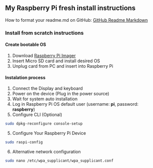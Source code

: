 ## My Raspberry Pi fresh install instructions
How to format your readme.md on GitHub: [GitHub Readme Markdown](https://guides.github.com/features/mastering-markdown/)

### Install from scratch instructions

#### Create bootable OS

1. Download [Raspberry Pi Imager](https://www.raspberrypi.org/software/)
2. Insert Micro SD card and install desired OS
3. Unplug card from PC and insert into Raspberry Pi

#### Instalation process

1. Connect the Display and keyboard
2. Power on the device (Plug in the power source)
3. Wait for system auto installation
4. Log in Raspberry Pi OS default user (username: **pi**, password: **raspberry**)
4. Configure CLI (Optional)
```bash
sudo dpkg-reconfigure console-setup
```
5. Configure Your Raspberry Pi Device
```bash
sudo raspi-config
```
6. Alternative network configuration
```bash
sudo nano /etc/wpa_supplicant/wpa_supplicant.conf
```